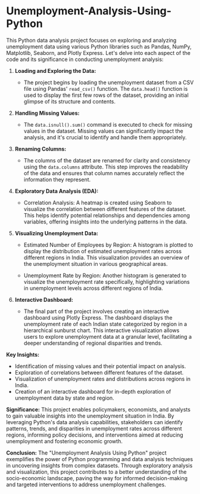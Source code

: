 # Unemployment-Analysis-Using-Python

This Python data analysis project focuses on exploring and analyzing unemployment data using various Python libraries such as Pandas, NumPy, Matplotlib, Seaborn, and Plotly Express. Let's delve into each aspect of the code and its significance in conducting unemployment analysis:

1. **Loading and Exploring the Data:**
   - The project begins by loading the unemployment dataset from a CSV file using Pandas' `read_csv()` function. The `data.head()` function is used to display the first few rows of the dataset, providing an initial glimpse of its structure and contents.

2. **Handling Missing Values:**
   - The `data.isnull().sum()` command is executed to check for missing values in the dataset. Missing values can significantly impact the analysis, and it's crucial to identify and handle them appropriately.

3. **Renaming Columns:**
   - The columns of the dataset are renamed for clarity and consistency using the `data.columns` attribute. This step improves the readability of the data and ensures that column names accurately reflect the information they represent.

4. **Exploratory Data Analysis (EDA):**
   - Correlation Analysis: A heatmap is created using Seaborn to visualize the correlation between different features of the dataset. This helps identify potential relationships and dependencies among variables, offering insights into the underlying patterns in the data.

5. **Visualizing Unemployment Data:**
   - Estimated Number of Employees by Region: A histogram is plotted to display the distribution of estimated unemployment rates across different regions in India. This visualization provides an overview of the unemployment situation in various geographical areas.
   
   - Unemployment Rate by Region: Another histogram is generated to visualize the unemployment rate specifically, highlighting variations in unemployment levels across different regions of India.

6. **Interactive Dashboard:**
   - The final part of the project involves creating an interactive dashboard using Plotly Express. The dashboard displays the unemployment rate of each Indian state categorized by region in a hierarchical sunburst chart. This interactive visualization allows users to explore unemployment data at a granular level, facilitating a deeper understanding of regional disparities and trends.

**Key Insights:**
- Identification of missing values and their potential impact on analysis.
- Exploration of correlations between different features of the dataset.
- Visualization of unemployment rates and distributions across regions in India.
- Creation of an interactive dashboard for in-depth exploration of unemployment data by state and region.

**Significance:**
This project enables policymakers, economists, and analysts to gain valuable insights into the unemployment situation in India. By leveraging Python's data analysis capabilities, stakeholders can identify patterns, trends, and disparities in unemployment rates across different regions, informing policy decisions, and interventions aimed at reducing unemployment and fostering economic growth.

**Conclusion:**
The "Unemployment Analysis Using Python" project exemplifies the power of Python programming and data analysis techniques in uncovering insights from complex datasets. Through exploratory analysis and visualization, this project contributes to a better understanding of the socio-economic landscape, paving the way for informed decision-making and targeted interventions to address unemployment challenges.
